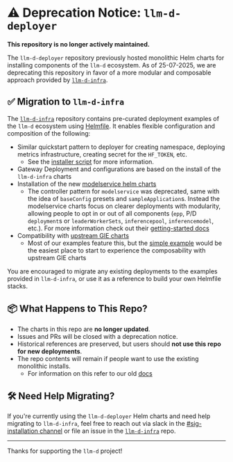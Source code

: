 
# ⚠️ Deprecation Notice: `llm-d-deployer`

**This repository is no longer actively maintained.**

The `llm-d-deployer` repository previously hosted monolithic Helm charts for installing components of the `llm-d` ecosystem. As of 25-07-2025, we are deprecating this repository in favor of a more modular and composable approach provided by [`llm-d-infra`](https://github.com/llm-d-incubation/llm-d-infra).

## ✅ Migration to `llm-d-infra`

The [`llm-d-infra`](https://github.com/llm-d-incubation/llm-d-infra) repository contains pre-curated deployment examples of the `llm-d` ecosystem using [Helmfile](https://github.com/helmfile/helmfile). It enables flexible configuration and composition of the following:

- Similar quickstart pattern to deployer for creating namespace, deploying metrics infrastructure, creating secret for the `HF_TOKEN`, etc.
  - See the [installer script](https://github.com/llm-d-incubation/llm-d-infra/blob/main/quickstart/llmd-infra-installer.sh) for more information.
- Gateway Deployment and configurations are based on the install of the `llm-d-infra` charts
- Installation of the new [modelservice helm charts](https://github.com/llm-d-incubation/llm-d-modelservice)
  - The controller pattern for `modelservice` was deprecated, same with the idea of `baseConfig` presets and `sampleApplication`s. Instead the modelservice charts focus on clearer deployments with modularity, allowing people to opt in or out of all components (`epp`, P/D `deployment`s or `leaderWorkerSets`, `inferencepool`, `inferencemodel`, etc.). For more information check out their [getting-started docs](https://github.com/llm-d-incubation/llm-d-modelservice?tab=readme-ov-file#getting-started)
- Compatibility with [upstream GIE charts](https://github.com/kubernetes-sigs/gateway-api-inference-extension)
  - Most of our examples feature this, but the [simple example](https://github.com/llm-d-incubation/llm-d-infra/tree/main/quickstart/examples/simple) would be the easiest place to start to experience the composability with upstream GIE charts

You are encouraged to migrate any existing deployments to the examples provided in `llm-d-infra`, or use it as a reference to build your own Helmfile stacks.

## 📦 What Happens to This Repo?

- The charts in this repo are **no longer updated**.
- Issues and PRs will be closed with a deprecation notice.
- Historical references are preserved, but users should **not use this repo for new deployments**.
- The repo contents will remain if people want to use the existing monolithic installs.
  - For information on this refer to our old [docs](./REPO_DOCS.md)

## 🛠️ Need Help Migrating?

If you're currently using the `llm-d-deployer` Helm charts and need help migrating to `llm-d-infra`, feel free to reach out via slack in the [#sig-installation channel](https://llm-d.slack.com/archives/C08SLBGKBEZ) or file an issue in the [`llm-d-infra`](https://github.com/llm-d-incubation/llm-d-infra) repo.

---

Thanks for supporting the `llm-d` project!
